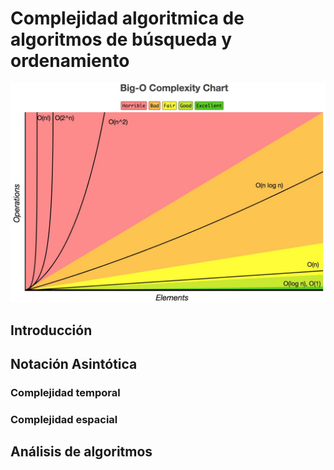 # Complejidad algoritmica de algoritmos de búsqueda y ordenamiento

![](/00.-Sources/bigO.jpg)

## Introducción

## Notación Asintótica 

### Complejidad temporal

### Complejidad espacial

## Análisis de algoritmos
